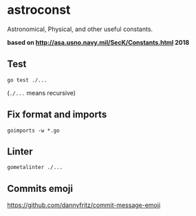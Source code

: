 # astroconst
Astronomical, Physical, and other useful constants.

**based on http://asa.usno.navy.mil/SecK/Constants.html 2018**

## Test

`go test ./...`

(`./...` means recursive)

## Fix format and imports

`goimports -w *.go`

## Linter

`gometalinter ./...`

## Commits emoji

https://github.com/dannyfritz/commit-message-emoji

